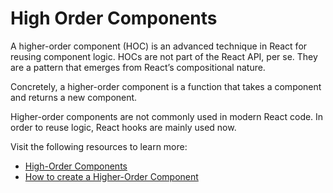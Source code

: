 # High Order Components

A higher-order component (HOC) is an advanced technique in React for reusing component logic. HOCs are not part of the React API, per se. They are a pattern that emerges from React’s compositional nature.

Concretely, a higher-order component is a function that takes a component and returns a new component.

Higher-order components are not commonly used in modern React code. In order to reuse logic, React hooks are mainly used now.

Visit the following resources to learn more:

- [High-Order Components](https://reactjs.org/docs/higher-order-components.html)
- [How to create a Higher-Order Component](https://www.robinwieruch.de/react-higher-order-components/)
